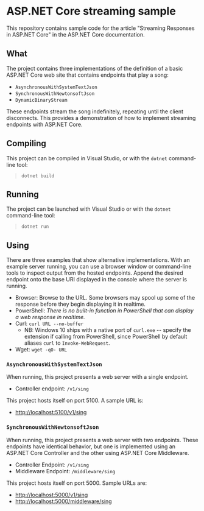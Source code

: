 # ASP.NET Core streaming sample

This repository contains sample code for the article "Streaming Responses in ASP.NET Core" in the ASP.NET Core documentation.

## What

The project contains three implementations of the definition of a basic ASP.NET Core web site that contains endpoints that play a song:

* `AsynchronousWithSystemTextJson`
* `SynchronousWithNewtonsoftJson`
* `DynamicBinaryStream`

These endpoints stream the song indefinitely, repeating until the client disconnects. This provides a demonstration of how to implement streaming endpoints with ASP.NET Core.

## Compiling

This project can be compiled in Visual Studio, or with the `dotnet` command-line tool:

> `dotnet build`

## Running

The project can be launched with Visual Studio or with the `dotnet` command-line tool:

> `dotnet run`

## Using

There are three examples that show alternative implementations. With an example server running, you can use a browser window or command-line tools to inspect output from the hosted endpoints. Append the desired endpoint onto the base URI displayed in the console where the server is running.

* Browser: Browse to the URL. Some browsers may spool up some of the response before they begin displaying it in realtime.
* PowerShell: _There is no built-in function in PowerShell that can display a web response in realtime._
* Curl: `curl URL --no-buffer`
    * NB: Windows 10 ships with a native port of `curl.exe` -- specify the extension if calling from PowerShell, since PowerShell by default aliases `curl` to `Invoke-WebRequest`.
* Wget: `wget -qO- URL`

### `AsynchronousWithSystemTextJson`

When running, this project presents a web server with a single endpoint.

* Controller endpoint: `/v1/sing`

This project hosts itself on port 5100. A sample URL is:

* [http://localhost:5100/v1/sing](http://localhost:5100/v1/sing)

### `SynchronousWithNewtonsoftJson`

When running, this project presents a web server with two endpoints. These endpoints have identical behavior, but one is implemented using an ASP.NET Core Controller and the other using ASP.NET Core Middleware.

* Controller Endpoint: `/v1/sing`
* Middleware Endpoint: `/middleware/sing`

This project hosts itself on port 5000. Sample URLs are:

* [http://localhost:5000/v1/sing](http://localhost:5000/v1/sing)
* [http://localhost:5000/middleware/sing](http://localhost:5000/middleware/sing)
